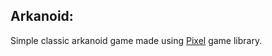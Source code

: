 ## Arkanoid:
Simple classic arkanoid game made using [Pixel](http://github.com/faiface/pixel) game library.
